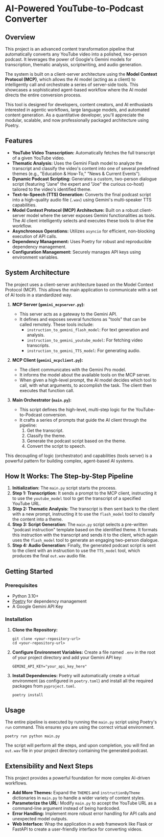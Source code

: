 # AI-Powered YouTube-to-Podcast Converter

## Overview

This project is an advanced content transformation pipeline that automatically converts any YouTube video into a polished, two-person podcast. It leverages the power of Google's Gemini models for transcription, thematic analysis, scriptwriting, and audio generation.

The system is built on a client-server architecture using the **Model Context Protocol (MCP)**, which allows the AI model (acting as a client) to intelligently call and orchestrate a series of server-side tools. This showcases a sophisticated agent-based workflow where the AI model directs the entire conversion process.

This tool is designed for developers, content creators, and AI enthusiasts interested in agentic workflows, large language models, and automated content generation. As a quantitative developer, you'll appreciate the modular, scalable, and now professionally packaged architecture using Poetry.

## Features

* **YouTube Video Transcription:** Automatically fetches the full transcript of a given YouTube video.
* **Thematic Analysis:** Uses the Gemini Flash model to analyze the transcript and classify the video's content into one of several predefined themes (e.g., "Education & How-To," "News & Current Events").
* **Dynamic Podcast Scripting:** Generates a custom, two-person dialogue script (featuring "Jane" the expert and "Joe" the curious co-host) tailored to the video's identified theme.
* **Text-to-Speech (TTS) Generation:** Converts the final podcast script into a high-quality audio file (`.wav`) using Gemini's multi-speaker TTS capabilities.
* **Model Context Protocol (MCP) Architecture:** Built on a robust client-server model where the server exposes Gemini functionalities as tools. The AI client intelligently selects and executes these tools to drive the workflow.
* **Asynchronous Operations:** Utilizes `asyncio` for efficient, non-blocking execution of API calls.
* **Dependency Management:** Uses Poetry for robust and reproducible dependency management.
* **Configuration Management:** Securely manages API keys using environment variables.

## System Architecture

The project uses a client-server architecture based on the Model Context Protocol (MCP). This allows the main application to communicate with a set of AI tools in a standardized way.

1.  **MCP Server (`gemini_mcpserver.py`):**
    * This server acts as a gateway to the Gemini API.
    * It defines and exposes several functions as "tools" that can be called remotely. These tools include:
        * `instruction_to_gemini_flash_model`: For text generation and analysis.
        * `instruction_to_gemini_youtube_model`: For fetching video transcripts.
        * `instruction_to_gemini_TTS_model`: For generating audio.

2.  **MCP Client (`gemini_mcpclient.py`):**
    * The client communicates with the Gemini Pro model.
    * It informs the model about the available tools on the MCP server.
    * When given a high-level prompt, the AI model decides which tool to call, with what arguments, to accomplish the task. The client then executes that function call.

3.  **Main Orchestrator (`main.py`):**
    * This script defines the high-level, multi-step logic for the YouTube-to-Podcast conversion.
    * It crafts a series of prompts that guide the AI client through the pipeline:
        1.  Get the transcript.
        2.  Classify the theme.
        3.  Generate the podcast script based on the theme.
        4.  Convert the script to speech.

This decoupling of logic (orchestrator) and capabilities (tools server) is a powerful pattern for building complex, agent-based AI systems.

## How It Works: The Step-by-Step Pipeline

1.  **Initialization:** The `main.py` script starts the process.
2.  **Step 1: Transcription:** It sends a prompt to the MCP client, instructing it to use the `youtube_model` tool to get the transcript of a specified YouTube URL.
3.  **Step 2: Thematic Analysis:** The transcript is then sent back to the client with a new prompt, instructing it to use the `flash_model` tool to classify the content into a theme.
4.  **Step 3: Script Generation:** The `main.py` script selects a pre-written "podcast instruction" template based on the identified theme. It formats this instruction with the transcript and sends it to the client, which again uses the `flash_model` tool to generate an engaging two-person dialogue.
5.  **Step 4: Audio Generation:** Finally, the generated podcast script is sent to the client with an instruction to use the `TTS_model` tool, which produces the final `out.wav` audio file.

## Getting Started

### Prerequisites

* Python 3.10+
* [Poetry](https://python-poetry.org/docs/#installation) for dependency management
* A Google Gemini API Key

### Installation

1.  **Clone the Repository:**
    ```
    git clone <your-repository-url>
    cd <your-repository-url>
    ```

2.  **Configure Environment Variables:**
    Create a file named `.env` in the root of your project directory and add your Gemini API key:
    ```
    GEMINI_API_KEY="your_api_key_here"
    ```

3.  **Install Dependencies:**
    Poetry will automatically create a virtual environment (as configured in `poetry.toml`) and install all the required packages from `pyproject.toml`.
    ```
    poetry install
    ```

## Usage

The entire pipeline is executed by running the `main.py` script using Poetry's `run` command. This ensures you are using the correct virtual environment.

```
poetry run python main.py
```

The script will perform all the steps, and upon completion, you will find an `out.wav` file in your project directory containing the generated podcast.

## Extensibility and Next Steps

This project provides a powerful foundation for more complex AI-driven workflows.

* **Add More Themes:** Expand the `THEMES` and `instructionByTheme` dictionaries in `main.py` to handle a wider variety of content styles.
* **Parameterize the URL:** Modify `main.py` to accept the YouTube URL as a command-line argument instead of being hardcoded.
* **Error Handling:** Implement more robust error handling for API calls and unexpected model outputs.
* **Web Interface:** Wrap the application in a web framework like Flask or FastAPI to create a user-friendly interface for converting videos.
